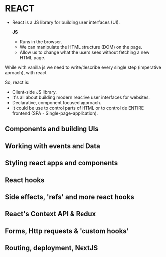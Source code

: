 # REACT

- React is a JS library for building user interfaces (UI).

    **JS**
    - Runs in the browser.
    - We can manipulate the HTML structure (DOM) on the page.
    - Allow us to change what the users sees without fetching a new HTML page.

While with vanilla js we need to write/describe every single step (imperative aproach), with react 

So, react is: 

- Client-side JS library.
- It's all about building modern reactive user interfaces for websites.
- Declarative, component focused approach.
- It could be use to control parts of HTML or to control de ENTIRE frontend (SPA - Single-page-application).


## Components and building UIs

## Working with events and Data

## Styling react apps and components

## React hooks

## Side effects, 'refs' and more react hooks

## React's Context API & Redux

## Forms, Http requests & 'custom hooks'

## Routing, deployment, NextJS

